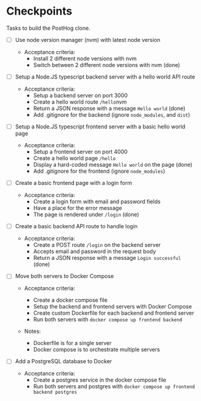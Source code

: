 # Checkpoints

Tasks to build the PostHog clone.

- [ ] Use node version manager (nvm) with latest node version

    * Acceptance criteria:
        * Install 2 different node versions with nvm
        * Switch between 2 different node versions with nvm (done)

- [ ] Setup a Node.JS typescript backend server with a hello world API route

    * Acceptance criteria:
        * Setup a backend server on port 3000
        * Create a hello world route `/hello`nvm 
        * Return a JSON response with a message `Hello world` (done)
        * Add .gitignore for the backend (ignore `node_modules`, and `dist`) 

- [ ] Setup a Node.JS typescript frontend server with a basic hello world page

    * Acceptance criteria:
        * Setup a frontend server on port 4000
        * Create a hello world page `/hello`
        * Display a hard-coded message `Hello world` on the page  (done)
        * Add .gitignore for the frontend (ignore `node_modules`)

- [ ] Create a basic frontend page with a login form

    * Acceptance criteria:
        * Create a login form with email and password fields
        * Have a place for the error message
        * The page is rendered under `/login`  (done)

- [ ] Create a basic backend API route to handle login

    * Acceptance criteria:
        * Create a POST route `/login` on the backend server
        * Accepts email and password in the request body
        * Return a JSON response with a message `Login successful`  (done)

- [ ] Move both servers to Docker Compose

    * Acceptance criteria:
        * Create a docker compose file
        * Setup the backend and frontend servers with Docker Compose
        * Create custom Dockerfile for each backend and frontend server
        * Run both servers with `docker compose up frontend backend`

    * Notes:
        * Dockerfile is for a single server
        * Docker compose is to orchestrate multiple servers

- [ ] Add a PostgreSQL database to Docker

    * Acceptance criteria:
        * Create a postgres service in the docker compose file
        * Run both servers and postgres with `docker compose up frontend backend postgres`
